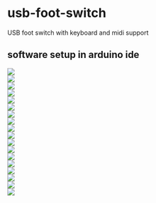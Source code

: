 # usb-foot-switch
USB foot switch with keyboard and midi support
## software setup in arduino ide
![](./images/setup/01-arduino-start.png)  
![](./images/setup/02-arduino-start.png)  
![](./images/setup/03-arduino-start.png)  
![](./images/setup/04-arduino-start.png)  
![](./images/setup/05-arduino-start.png)  
![](./images/setup/06-arduino-libraries.png)  
![](./images/setup/07-arduino-libraries-keyboard.png)  
![](./images/setup/08-arduino-libraries-keyboard.png)  
![](./images/setup/09-arduino-libraries-midi.png)  
![](./images/setup/10-arduino-libraries-midi.png)  
![](./images/setup/11-save-sourcecode.png)  
![](./images/setup/12-arduino-file.png)  
![](./images/setup/13-arduino-open-file.png)  
![](./images/setup/14-device-manager.png)  
![](./images/setup/15-arduino-select-micro.png)  
![](./images/setup/16-arduino-upload.png)  
![](./images/setup/17-arduino-upload.png)  
![](./images/setup/18-device-manager.png)  
